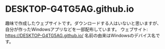 # DESKTOP-G4TG5AG.github.io
趣味で作成したウェブサイトです。ダウンロードする人はいないと思いますが、自分が作ったWindowsアプリなどを一部配布しています。
ウェブサイト: https://DESKTOP-G4TG5AG.github.io/
名前の由来はWindowsのデバイス名です。
